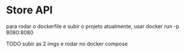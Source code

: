 # Store API 

para rodar o dockerfile e subir o projeto atualmente, usar docker run -p 8080:8080

TODO
subir as 2 imgs e rodar no docker compose